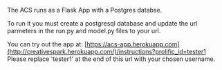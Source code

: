 The ACS runs as a Flask App with a Postgres databse. 

To run it you must create a postgresql database and update the url parmeters in the run.py and model.py files to your url. 

You can try out the app at: [https://acs-app.herokuapp.com](http://creativespark.herokuapp.com/)/instructions?prolific_id=tester1
Please replace 'tester1' at the end of this url with your chosen username. 
